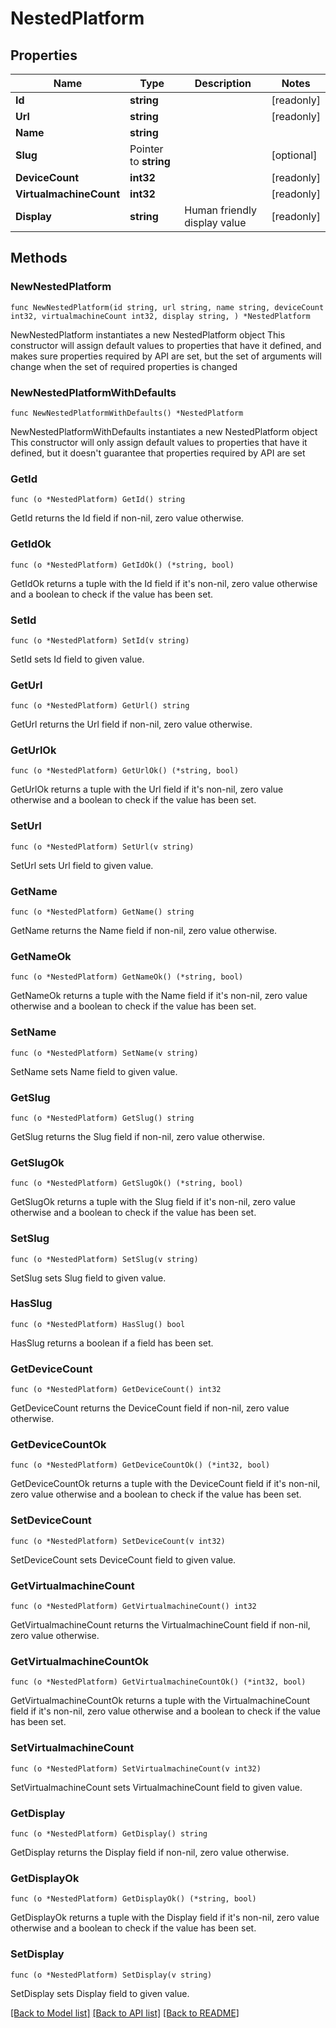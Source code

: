# NestedPlatform

## Properties

Name | Type | Description | Notes
------------ | ------------- | ------------- | -------------
**Id** | **string** |  | [readonly] 
**Url** | **string** |  | [readonly] 
**Name** | **string** |  | 
**Slug** | Pointer to **string** |  | [optional] 
**DeviceCount** | **int32** |  | [readonly] 
**VirtualmachineCount** | **int32** |  | [readonly] 
**Display** | **string** | Human friendly display value | [readonly] 

## Methods

### NewNestedPlatform

`func NewNestedPlatform(id string, url string, name string, deviceCount int32, virtualmachineCount int32, display string, ) *NestedPlatform`

NewNestedPlatform instantiates a new NestedPlatform object
This constructor will assign default values to properties that have it defined,
and makes sure properties required by API are set, but the set of arguments
will change when the set of required properties is changed

### NewNestedPlatformWithDefaults

`func NewNestedPlatformWithDefaults() *NestedPlatform`

NewNestedPlatformWithDefaults instantiates a new NestedPlatform object
This constructor will only assign default values to properties that have it defined,
but it doesn't guarantee that properties required by API are set

### GetId

`func (o *NestedPlatform) GetId() string`

GetId returns the Id field if non-nil, zero value otherwise.

### GetIdOk

`func (o *NestedPlatform) GetIdOk() (*string, bool)`

GetIdOk returns a tuple with the Id field if it's non-nil, zero value otherwise
and a boolean to check if the value has been set.

### SetId

`func (o *NestedPlatform) SetId(v string)`

SetId sets Id field to given value.


### GetUrl

`func (o *NestedPlatform) GetUrl() string`

GetUrl returns the Url field if non-nil, zero value otherwise.

### GetUrlOk

`func (o *NestedPlatform) GetUrlOk() (*string, bool)`

GetUrlOk returns a tuple with the Url field if it's non-nil, zero value otherwise
and a boolean to check if the value has been set.

### SetUrl

`func (o *NestedPlatform) SetUrl(v string)`

SetUrl sets Url field to given value.


### GetName

`func (o *NestedPlatform) GetName() string`

GetName returns the Name field if non-nil, zero value otherwise.

### GetNameOk

`func (o *NestedPlatform) GetNameOk() (*string, bool)`

GetNameOk returns a tuple with the Name field if it's non-nil, zero value otherwise
and a boolean to check if the value has been set.

### SetName

`func (o *NestedPlatform) SetName(v string)`

SetName sets Name field to given value.


### GetSlug

`func (o *NestedPlatform) GetSlug() string`

GetSlug returns the Slug field if non-nil, zero value otherwise.

### GetSlugOk

`func (o *NestedPlatform) GetSlugOk() (*string, bool)`

GetSlugOk returns a tuple with the Slug field if it's non-nil, zero value otherwise
and a boolean to check if the value has been set.

### SetSlug

`func (o *NestedPlatform) SetSlug(v string)`

SetSlug sets Slug field to given value.

### HasSlug

`func (o *NestedPlatform) HasSlug() bool`

HasSlug returns a boolean if a field has been set.

### GetDeviceCount

`func (o *NestedPlatform) GetDeviceCount() int32`

GetDeviceCount returns the DeviceCount field if non-nil, zero value otherwise.

### GetDeviceCountOk

`func (o *NestedPlatform) GetDeviceCountOk() (*int32, bool)`

GetDeviceCountOk returns a tuple with the DeviceCount field if it's non-nil, zero value otherwise
and a boolean to check if the value has been set.

### SetDeviceCount

`func (o *NestedPlatform) SetDeviceCount(v int32)`

SetDeviceCount sets DeviceCount field to given value.


### GetVirtualmachineCount

`func (o *NestedPlatform) GetVirtualmachineCount() int32`

GetVirtualmachineCount returns the VirtualmachineCount field if non-nil, zero value otherwise.

### GetVirtualmachineCountOk

`func (o *NestedPlatform) GetVirtualmachineCountOk() (*int32, bool)`

GetVirtualmachineCountOk returns a tuple with the VirtualmachineCount field if it's non-nil, zero value otherwise
and a boolean to check if the value has been set.

### SetVirtualmachineCount

`func (o *NestedPlatform) SetVirtualmachineCount(v int32)`

SetVirtualmachineCount sets VirtualmachineCount field to given value.


### GetDisplay

`func (o *NestedPlatform) GetDisplay() string`

GetDisplay returns the Display field if non-nil, zero value otherwise.

### GetDisplayOk

`func (o *NestedPlatform) GetDisplayOk() (*string, bool)`

GetDisplayOk returns a tuple with the Display field if it's non-nil, zero value otherwise
and a boolean to check if the value has been set.

### SetDisplay

`func (o *NestedPlatform) SetDisplay(v string)`

SetDisplay sets Display field to given value.



[[Back to Model list]](../README.md#documentation-for-models) [[Back to API list]](../README.md#documentation-for-api-endpoints) [[Back to README]](../README.md)



